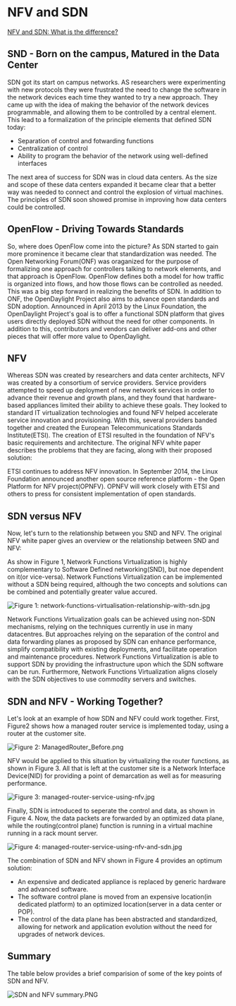 # NFV and SDN

[NFV and SDN: What is the difference?](https://www.sdxcentral.com/articles/contributed/nfv-and-sdn-whats-the-difference/2013/03/)

## SND - Born on the campus, Matured in the Data Center
SDN got its start on campus networks. AS researchers were experimenting with new protocols they were frustrated the need to change the software in the network devices each time they wanted to try a new approach. They came up with the idea of making the behavior of the network devices programmable, and allowing them to be controlled by a central element. This lead to a formalization of the principle elements that defined SDN today:

  - Separation of control and fotwarding functions
  - Centralization of control
  - Ability to program the behavior of the network using well-defined interfaces

The next area of success for SDN was in cloud data centers. As the size and scope of these data centers expanded it became clear that a better way was needed to connect and control the explosion of virtual machines. The principles of SDN soon showed promise in improving how data centers could be controlled.

## OpenFlow - Driving Towards Standards
So, where does OpenFlow come into the picture? As SDN started to gain more prominence it became clear that standardization was needed. The Open Networking Forum(ONF) was oraganized for the purpose of formalizing one approach for controllers talking to network elements, and that approach is OpenFlow. OpenFlow defines both a model for how traffic is organized into flows, and how those flows can be controlled as needed. This was a big step forward in realizing the benefits of SDN. In addition to ONF, the OpenDaylight Project also aims to advance open standards and SDN adoption. Announced in April 2013 by the Linux Foundation, the OpenDaylight Project's goal is to offer a functional SDN platform that gives users directly deployed SDN without the need for other components. In addition to this, contributors and vendors can deliver add-ons and other pieces that will offer more value to OpenDaylight.

## NFV
Whereas SDN was created by researchers and data center architects, NFV was created by a consortium of service providers. Service providers attempted to speed up deployment of new network services in order to advance their revenue and growth plans, and they found that hardware-based appliances limited their ability to achieve these goals. They looked to standard IT virtualization technologies and found NFV helped accelerate service innovation and provisioning. With this, several providers banded together and created the European Telecommunications Standards Institute(ETSI). The creation of ETSI resulted in the foundation of NFV's basic requirements and architecture. The original NFV white paper describes the problems that they are facing, along with their proposed solution:

ETSI continues to address NFV innovation. In September 2014, the Linux Foundation announced another open source reference platform - the Open Platform for NFV project(OPNFV). OPNFV will work closely with ETSI and others to press for consistent implementation of open standards.

## SDN versus NFV
Now, let's turn to the relationship between you SND and NFV. The original NFV white paper gives an overview or the relationship between SND and NFV:

  As show in Figure 1, Network Functions Virtualization is highly complementary to Software Defined networking(SND), but noe dependent on it(or vice-versa). Network Functions Virtualization can be implemented without a SDN being required, although the two concepts and solutions can be combined and potentially greater value accured.
  
![Figure 1: network-functions-virtualisation-relationship-with-sdn.jpg](https://s3-ap-northeast-1.amazonaws.com/torchpad-production/wikis/1595/K7j6DclkSRK3fOv9Gbiv_network-functions-virtualisation-relationship-with-sdn.jpg)
  
  Network Functions Virtualization goals can be achieved using non-SDN mechanisms, relying on the techniques currently in use in many datacentres. But approaches relying on the separation of the control and data forwarding planes as proposed by SDN can enhance performance, simplify compatibility with existing deployments, and facilitate operation and maintenance procedures. Network Functions Virtualization is able to support SDN by providing the infrastructure upon which the SDN software can be run. Furthermore, Network Functions Virtualization aligns closely with the SDN objectives to use commodity servers and switches.

## SDN and NFV - Working Together?
Let's look at an example of how SDN and NFV could work together. First, Figure2 shows how a managed router service is implemented today, using a router at the customer site.

![Figure 2: ManagedRouter_Before.png](https://s3-ap-northeast-1.amazonaws.com/torchpad-production/wikis/1595/6bmYWvh0RxODPPC08EYw_ManagedRouter_Before.png)

NFV would be applied to this situation by virtualizing the router functions, as shown in Figure 3. All that is left at the customer site is a Network Interface Device(NID) for providing a point of demarcation as well as for measuring performance.

![Figure 3: managed-router-service-using-nfv.jpg](https://s3-ap-northeast-1.amazonaws.com/torchpad-production/wikis/1595/qqzaIfAtTRSqdQpmWalR_managed-router-service-using-nfv.jpg)

Finally, SDN is introduced to seperate the control and data, as shown in Figure 4. Now, the data packets are forwarded by an optimized data plane, while the routing(control plane) function is running in a virtual machine running in a rack mount server.

![Figure 4: managed-router-service-using-nfv-and-sdn.jpg](https://s3-ap-northeast-1.amazonaws.com/torchpad-production/wikis/1595/SJRaOXwZQWGN4tVGGUAg_managed-router-service-using-nfv-and-sdn.jpg)

The combination of SDN and NFV shown in Figure 4 provides an optimum solution:

  - An expensive and dedicated appliance is replaced by generic hardware and advanced software.
  - The software control plane is moved from an expensive location(in dedicated platform) to an optimized location(server in a data center or POP).
  - The control of the data plane has been abstracted and standardized, allowing for network and application evolution without the need for upgrades of network devices.

## Summary
The table below provides a brief comparision of some of the key points of SDN and NFV.

![SDN and NFV summary.PNG](https://s3-ap-northeast-1.amazonaws.com/torchpad-production/wikis/1595/9GSYjXMqRROLnfwQW6Ek_SDN%20and%20NFV%20summary.PNG)
